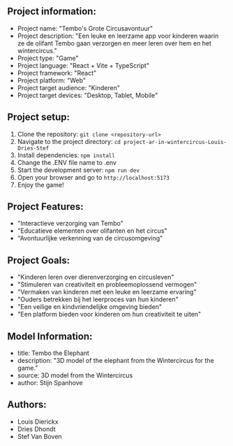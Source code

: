 ## Project information:
- Project name: "Tembo's Grote Circusavontuur"
- Project description: "Een leuke en leerzame app voor kinderen waarin ze de olifant Tembo gaan verzorgen en meer leren over hem en het wintercircus."
- Project type: "Game"
- Project language: "React + Vite + TypeScript"
- Project framework: "React"
- Project platform: "Web"
- Project target audience: "Kinderen"
- Project target devices: "Desktop, Tablet, Mobile"

## Project setup:
1. Clone the repository: `git clone <repository-url>`
2. Navigate to the project directory: `cd project-ar-in-wintercircus-Louis-Dries-Stef`
3. Install dependencies: `npm install`
4. Change the .ENV file name to .env
5. Start the development server: `npm run dev`
6. Open your browser and go to `http://localhost:5173`
7. Enjoy the game!

## Project Features:
- "Interactieve verzorging van Tembo"
- "Educatieve elementen over olifanten en het circus"
- "Avontuurlijke verkenning van de circusomgeving"


## Project Goals:
- "Kinderen leren over dierenverzorging en circusleven"
- "Stimuleren van creativiteit en probleemoplossend vermogen"
- "Vermaken van kinderen met een leuke en leerzame ervaring"
- "Ouders betrekken bij het leerproces van hun kinderen"
- "Een veilige en kindvriendelijke omgeving bieden"
- "Een platform bieden voor kinderen om hun creativiteit te uiten"

## Model Information:
* title:	Tembo the Elephant
* description:	"3D model of the elephant from the Wintercircus for the game."
* source:	3D model from the Wintercircus
* author:	Stijn Spanhove

## Authors:
- Louis Dierickx
- Dries Dhondt
- Stef Van Boven